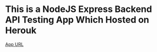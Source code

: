 # This is a NodeJS Express Backend API Testing App Which Hosted on Herouk
[App URL](https://alipe-express-app.herokuapp.com/)
